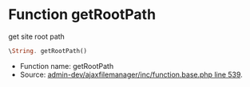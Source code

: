 Function getRootPath
===========================

get site root path



```php
\String. getRootPath()
```

* Function name: getRootPath
* Source: [admin-dev/ajaxfilemanager/inc/function.base.php line 539](https://github.com/PrestaShop/PrestaShop/blob/1.5.5.0/admin-dev/ajaxfilemanager/inc/function.base.php#L539).

